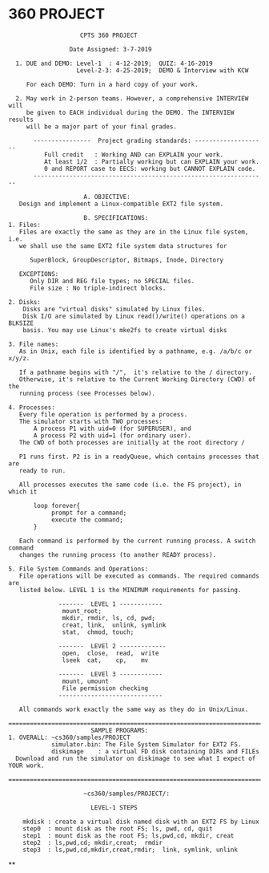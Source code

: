 360 PROJECT
===========

                        CPTS 360 PROJECT

                     Date Assigned: 3-7-2019

      1. DUE and DEMO: Level-1  : 4-12-2019;  QUIZ: 4-16-2019
                       Level-2-3: 4-25-2019;  DEMO & Interview with KCW 
                                  
         For each DEMO: Turn in a hard copy of your work.

      2. May work in 2-person teams. However, a comprehensive INTERVIEW will 
         be given to EACH individual during the DEMO. The INTERVIEW results
         will be a major part of your final grades.

           ----------------  Project grading standards: --------------------
              Full credit   : Working AND can EXPLAIN your work.
              At least 1/2  : Partially working but can EXPLAIN your work.
              0 and REPORT case to EECS: working but CANNOT EXPLAIN code.
           -----------------------------------------------------------------

                         A. OBJECTIVE:
       Design and implement a Linux-compatible EXT2 file system.

                         B. SPECIFICATIONS:
    1. Files:
       Files are exactly the same as they are in the Linux file system, i.e.
       we shall use the same EXT2 file system data structures for

          SuperBlock, GroupDescriptor, Bitmaps, Inode, Directory

       EXCEPTIONS:
          Only DIR and REG file types; no SPECIAL files.
          File size : No triple-indirect blocks.
       
    2. Disks:
        Disks are "virtual disks" simulated by Linux files.  
        Disk I/O are simulated by Linux read()/write() operations on a BLKSIZE 
        basis. You may use Linux's mke2fs to create virtual disks

    3. File names:
       As in Unix, each file is identified by a pathname, e.g. /a/b/c or x/y/z.

       If a pathname begins with "/",  it's relative to the / directory.
       Otherwise, it's relative to the Current Working Directory (CWD) of the 
       running process (see Processes below). 

    4. Processes:
       Every file operation is performed by a process.
       The simulator starts with TWO processes:
           A process P1 with uid=0 (for SUPERUSER), and
           A process P2 with uid=1 (for ordinary user).
       The CWD of both processes are initially at the root directory /
      
       P1 runs first. P2 is in a readyQueue, which contains processes that are 
       ready to run.

       All processes executes the same code (i.e. the FS project), in which it

           loop forever{
                prompt for a command;
                execute the command;
           }
     
       Each command is performed by the current running process. A switch command
       changes the running process (to another READY process).

    5. File System Commands and Operations:
       File operations will be executed as commands. The required commands are 
       listed below. LEVEL 1 is the MINIMUM requirements for passing.
        
                  -------  LEVEL 1 ------------ 
                   mount_root;
                   mkdir, rmdir, ls, cd, pwd;
                   creat, link,  unlink, symlink
                   stat,  chmod, touch;

                  -------  LEVEl 2 -------------
                   open,  close,  read,  write
                   lseek  cat,    cp,    mv

                  -------  LEVEl 3 ------------ 
                   mount, umount
                   File permission checking
                  -----------------------------
          
       All commands work exactly the same way as they do in Unix/Linux. 

    ============================================================================
                           SAMPLE PROGRAMS:
    1. OVERALL: ~cs360/samples/PROJECT
                simulator.bin: The File System Simulator for EXT2 FS. 
                diskimage    : a virtual FD disk containing DIRs and FILEs
      Download and run the simulator on diskimage to see what I expect of YOUR work.

    ============================================================================

                         ~cs360/samples/PROJECT/:
     
                           LEVEL-1 STEPS

        mkdisk : create a virtual disk named disk with an EXT2 FS by Linux
        step0  : mount disk as the root FS; ls, pwd, cd, quit
        step1  : mount disk as the root FS; ls,pwd,cd, mkdir, creat
        step2  : ls,pwd,cd; mkdir,creat;  rmdir
        step3  : ls,pwd,cd,mkdir,creat,rmdir;  link, symlink, unlink

**
